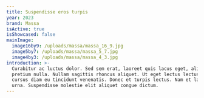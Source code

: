 ```yaml
---
title: Suspendisse eros turpis
year: 2023
brand: Massa
isActive: true
isShowcased: false
mainImage:
  image16by9: /uploads/massa/massa_16_9.jpg
  image5by7: /uploads/massa/massa_5_7.jpg
  image4by3: /uploads/massa/massa_4_3.jpg
introduction: >-
  Curabitur ac luctus dolor. Sed sem erat, laoreet quis lacus eget, aliquam
  pretium nulla. Nullam sagittis rhoncus aliquet. Ut eget lectus lectus. Nam
  cursus diam eu tincidunt venenatis. Donec et turpis lectus. Nam et laoreet
  urna. Suspendisse molestie elit aliquet congue dictum.
---
```


